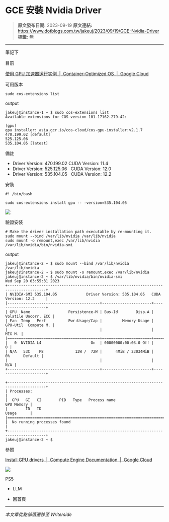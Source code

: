 # GCE 安裝 Nvidia Driver 

> **原文發布日期:** 2023-09-19
> **原文連結:** https://www.dotblogs.com.tw/jakeuj/2023/09/19/GCE-Nvidia-Driver
> **標籤:** 無

---

筆記下

目前

[使用 GPU 加速器运行实例  |  Container-Optimized OS  |  Google Cloud](https://cloud.google.com/container-optimized-os/docs/how-to/run-gpus?hl=zh-cn#shell)

可用版本

```
sudo cos-extensions list
```

output

```
jakeuj@instance-1 ~ $ sudo cos-extensions list
Available extensions for COS version 101-17162.279.42:

[gpu]
gpu installer: asia.gcr.io/cos-cloud/cos-gpu-installer:v2.1.7
470.199.02 [default]
525.125.06
535.104.05 [latest]
```

備註

* Driver Version: 470.199.02 CUDA Version: 11.4
* Driver Version: 525.125.06   CUDA Version: 12.0
* Driver Version: 535.104.05   CUDA Version: 12.2

安裝

```
#! /bin/bash

sudo cos-extensions install gpu -- -version=535.104.05
```

![](https://dotblogsfile.blob.core.windows.net/user/小小朱/5d0ae565-dc84-4577-b4f5-912cbfa8a332/1695181968.png.png)

驗證安裝

```
# Make the driver installation path executable by re-mounting it.
sudo mount --bind /var/lib/nvidia /var/lib/nvidia
sudo mount -o remount,exec /var/lib/nvidia
/var/lib/nvidia/bin/nvidia-smi
```

output

```
jakeuj@instance-2 ~ $ sudo mount --bind /var/lib/nvidia /var/lib/nvidia
jakeuj@instance-2 ~ $ sudo mount -o remount,exec /var/lib/nvidia
jakeuj@instance-2 ~ $ /var/lib/nvidia/bin/nvidia-smi
Wed Sep 20 03:55:31 2023
+---------------------------------------------------------------------------------------+
| NVIDIA-SMI 535.104.05             Driver Version: 535.104.05   CUDA Version: 12.2     |
|-----------------------------------------+----------------------+----------------------+
| GPU  Name                 Persistence-M | Bus-Id        Disp.A | Volatile Uncorr. ECC |
| Fan  Temp   Perf          Pwr:Usage/Cap |         Memory-Usage | GPU-Util  Compute M. |
|                                         |                      |               MIG M. |
|=========================================+======================+======================|
|   0  NVIDIA L4                      On  | 00000000:00:03.0 Off |                    0 |
| N/A   53C    P8              13W /  72W |      4MiB / 23034MiB |      0%      Default |
|                                         |                      |                  N/A |
+-----------------------------------------+----------------------+----------------------+

+---------------------------------------------------------------------------------------+
| Processes:                                                                            |
|  GPU   GI   CI        PID   Type   Process name                            GPU Memory |
|        ID   ID                                                             Usage      |
|=======================================================================================|
|  No running processes found                                                           |
+---------------------------------------------------------------------------------------+
jakeuj@instance-2 ~ $
```

參照

[Install GPU drivers  |  Compute Engine Documentation  |  Google Cloud](https://cloud.google.com/compute/docs/gpus/install-drivers-gpu)

![](https://card.psnprofiles.com/1/jakeuj.png)

PS5

* LLM

* 回首頁

---

*本文章從點部落遷移至 Writerside*
